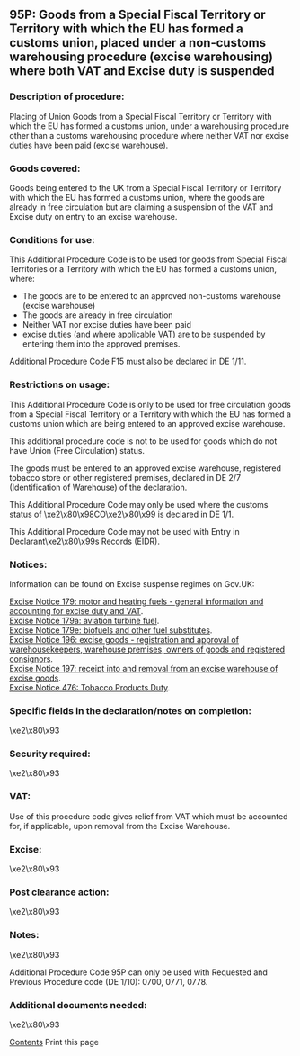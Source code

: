 95P:  Goods from a Special Fiscal Territory or Territory with which the EU has formed a customs union, placed under a non-customs warehousing procedure (excise warehousing) where both VAT and Excise duty is suspended
--------------------------------------------------------------------------------------------------------------------------------------------------------------------------------------------------------------------------

### Description of procedure:

Placing of Union Goods from a Special Fiscal Territory or Territory with which the EU has formed a customs union, under a warehousing procedure other than a customs warehousing procedure where neither VAT nor excise duties have been paid (excise warehouse).

### Goods covered:

Goods being entered to the UK from a Special Fiscal Territory or Territory with which the EU has formed a customs union, where the goods are already in free circulation but are claiming a suspension of the VAT and Excise duty on entry to an excise warehouse.

### Conditions for use:

This Additional Procedure Code is to be used for goods from Special Fiscal Territories or a Territory with which the EU has formed a customs union, where:

 * The goods are to be entered to an approved non-customs warehouse (excise warehouse)
 * The goods are already in free circulation
 * Neither VAT nor excise duties have been paid
 * excise duties (and where applicable VAT) are to be suspended by entering them into the approved premises.

Additional Procedure Code F15 must also be declared in DE 1/11.

### Restrictions on usage:

This Additional Procedure Code is only to be used for free circulation goods from a Special Fiscal Territory or a Territory with which the EU has formed a customs union which are being entered to an approved excise warehouse.

This additional procedure code is not to be used for goods which do not have Union (Free Circulation) status.

The goods must be entered to an approved excise warehouse, registered tobacco store or other registered premises, declared in DE 2/7 (Identification of Warehouse) of the declaration.

This Additional Procedure Code may only be used where the customs status of \xe2\x80\x98CO\xe2\x80\x99 is declared in DE 1/1.

This Additional Procedure Code may not be used with Entry in Declarant\xe2\x80\x99s Records (EIDR).

### Notices:

Information can be found on Excise suspense regimes on Gov.UK:

[Excise Notice 179: motor and heating fuels - general information and accounting for excise duty and VAT](https://www.gov.uk/guidance/motor-and-heating-fuels-general-information-and-accounting-for-excise-duty-and-vatexcise-notice-179).  
[Excise Notice 179a: aviation turbine fuel](https://www.gov.uk/government/publications/excise-notice-179a-aviation-turbine-fuel).  
[Excise Notice 179e: biofuels and other fuel substitutes](https://www.gov.uk/government/publications/excise-notice-179e-biofuels-and-other-fuel-substitutes).  
[Excise Notice 196: excise goods - registration and approval of warehousekeepers, warehouse premises, owners of goods and registered consignors](https://www.gov.uk/government/publications/excise-notice-196-excise-goods-registration-and-approval-of-warehousekeepers-warehouse-premises-owners-of-goods-and-registered-consignors).  
[Excise Notice 197: receipt into and removal from an excise warehouse of excise goods](https://www.gov.uk/guidance/receive-goods-into-and-remove-goods-from-an-excise-warehouse-excise-notice-197).  
[Excise Notice 476: Tobacco Products Duty](https://www.gov.uk/government/publications/excise-notice-476-tobacco-products-duty).

### Specific fields in the declaration/notes on completion:

\xe2\x80\x93

### Security required:

\xe2\x80\x93

### VAT:

Use of this procedure code gives relief from VAT which must be accounted for, if applicable, upon removal from the Excise Warehouse.

### Excise:

\xe2\x80\x93

### Post clearance action:

\xe2\x80\x93

### Notes:

\xe2\x80\x93

Additional Procedure Code 95P can only be used with Requested and Previous Procedure code (DE 1/10): 0700, 0771, 0778.

### Additional documents needed:

\xe2\x80\x93

   [    Contents](#contents)   Print this page       